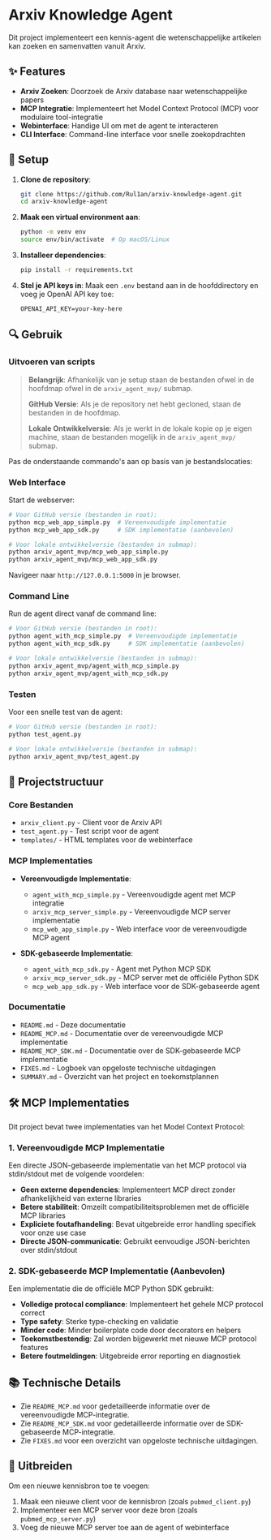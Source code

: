 # Arxiv Knowledge Agent

Dit project implementeert een kennis-agent die wetenschappelijke artikelen kan zoeken en samenvatten vanuit Arxiv.

## ✨ Features

- **Arxiv Zoeken**: Doorzoek de Arxiv database naar wetenschappelijke papers
- **MCP Integratie**: Implementeert het Model Context Protocol (MCP) voor modulaire tool-integratie
- **Webinterface**: Handige UI om met de agent te interacteren
- **CLI Interface**: Command-line interface voor snelle zoekopdrachten

## 🚀 Setup

1. **Clone de repository**:
   ```bash
   git clone https://github.com/Rul1an/arxiv-knowledge-agent.git
   cd arxiv-knowledge-agent
   ```

2. **Maak een virtual environment aan**:
   ```bash
   python -m venv env
   source env/bin/activate  # Op macOS/Linux
   ```

3. **Installeer dependencies**:
   ```bash
   pip install -r requirements.txt
   ```

4. **Stel je API keys in**:
   Maak een `.env` bestand aan in de hoofddirectory en voeg je OpenAI API key toe:
   ```
   OPENAI_API_KEY=your-key-here
   ```

## 🔍 Gebruik

### Uitvoeren van scripts

> **Belangrijk**: Afhankelijk van je setup staan de bestanden ofwel in de hoofdmap ofwel in de `arxiv_agent_mvp/` submap.
>
> **GitHub Versie**: Als je de repository net hebt gecloned, staan de bestanden in de hoofdmap.
> 
> **Lokale Ontwikkelversie**: Als je werkt in de lokale kopie op je eigen machine, staan de bestanden mogelijk in de `arxiv_agent_mvp/` submap.

Pas de onderstaande commando's aan op basis van je bestandslocaties:

### Web Interface

Start de webserver:

```bash
# Voor GitHub versie (bestanden in root):
python mcp_web_app_simple.py  # Vereenvoudigde implementatie
python mcp_web_app_sdk.py     # SDK implementatie (aanbevolen)

# Voor lokale ontwikkelversie (bestanden in submap):
python arxiv_agent_mvp/mcp_web_app_simple.py
python arxiv_agent_mvp/mcp_web_app_sdk.py
```

Navigeer naar `http://127.0.0.1:5000` in je browser.

### Command Line

Run de agent direct vanaf de command line:

```bash
# Voor GitHub versie (bestanden in root):
python agent_with_mcp_simple.py  # Vereenvoudigde implementatie
python agent_with_mcp_sdk.py     # SDK implementatie (aanbevolen)

# Voor lokale ontwikkelversie (bestanden in submap):
python arxiv_agent_mvp/agent_with_mcp_simple.py
python arxiv_agent_mvp/agent_with_mcp_sdk.py
```

### Testen

Voor een snelle test van de agent:

```bash
# Voor GitHub versie (bestanden in root):
python test_agent.py

# Voor lokale ontwikkelversie (bestanden in submap):
python arxiv_agent_mvp/test_agent.py
```

## 📁 Projectstructuur

### Core Bestanden
- `arxiv_client.py` - Client voor de Arxiv API
- `test_agent.py` - Test script voor de agent
- `templates/` - HTML templates voor de webinterface

### MCP Implementaties
- **Vereenvoudigde Implementatie**:
  - `agent_with_mcp_simple.py` - Vereenvoudigde agent met MCP integratie
  - `arxiv_mcp_server_simple.py` - Vereenvoudigde MCP server implementatie
  - `mcp_web_app_simple.py` - Web interface voor de vereenvoudigde MCP agent

- **SDK-gebaseerde Implementatie**:
  - `agent_with_mcp_sdk.py` - Agent met Python MCP SDK
  - `arxiv_mcp_server_sdk.py` - MCP server met de officiële Python SDK
  - `mcp_web_app_sdk.py` - Web interface voor de SDK-gebaseerde agent

### Documentatie
- `README.md` - Deze documentatie
- `README_MCP.md` - Documentatie over de vereenvoudigde MCP implementatie
- `README_MCP_SDK.md` - Documentatie over de SDK-gebaseerde MCP implementatie
- `FIXES.md` - Logboek van opgeloste technische uitdagingen
- `SUMMARY.md` - Overzicht van het project en toekomstplannen

## 🛠️ MCP Implementaties

Dit project bevat twee implementaties van het Model Context Protocol:

### 1. Vereenvoudigde MCP Implementatie

Een directe JSON-gebaseerde implementatie van het MCP protocol via stdin/stdout met de volgende voordelen:
- **Geen externe dependencies**: Implementeert MCP direct zonder afhankelijkheid van externe libraries
- **Betere stabiliteit**: Omzeilt compatibiliteitsproblemen met de officiële MCP libraries
- **Expliciete foutafhandeling**: Bevat uitgebreide error handling specifiek voor onze use case
- **Directe JSON-communicatie**: Gebruikt eenvoudige JSON-berichten over stdin/stdout

### 2. SDK-gebaseerde MCP Implementatie (Aanbevolen)

Een implementatie die de officiële MCP Python SDK gebruikt:
- **Volledige protocal compliance**: Implementeert het gehele MCP protocol correct
- **Type safety**: Sterke type-checking en validatie
- **Minder code**: Minder boilerplate code door decorators en helpers
- **Toekomstbestendig**: Zal worden bijgewerkt met nieuwe MCP protocol features
- **Betere foutmeldingen**: Uitgebreide error reporting en diagnostiek

## 📚 Technische Details

- Zie `README_MCP.md` voor gedetailleerde informatie over de vereenvoudigde MCP-integratie.
- Zie `README_MCP_SDK.md` voor gedetailleerde informatie over de SDK-gebaseerde MCP-integratie.
- Zie `FIXES.md` voor een overzicht van opgeloste technische uitdagingen.

## 🧩 Uitbreiden

Om een nieuwe kennisbron toe te voegen:

1. Maak een nieuwe client voor de kennisbron (zoals `pubmed_client.py`)
2. Implementeer een MCP server voor deze bron (zoals `pubmed_mcp_server.py`)
3. Voeg de nieuwe MCP server toe aan de agent of webinterface